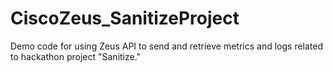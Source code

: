 # CiscoZeus_SanitizeProject
Demo code for using Zeus API to send and retrieve metrics and logs related to hackathon project "Sanitize."
